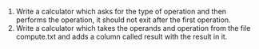   1. Write a calculator which asks for the type of operation and then performs
     the operation, it should not exit after the first operation.
  2. Write a calculator which takes the operands and operation from the file
     compute.txt and adds a column called result with the result in it.
